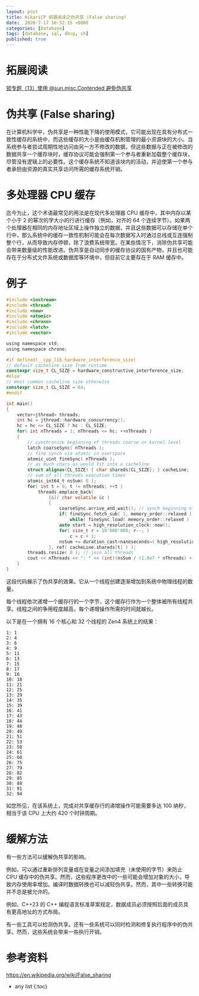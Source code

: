 ```yaml
---
layout: post
title: HikariCP 拓展阅读之伪共享 (False sharing)
date:  2020-7-17 16:52:15 +0800
categories: [Database]
tags: [database, sql, dbcp, sh]
published: true
---
```


# 拓展阅读

[锁专题（13）使用 @sun.misc.Contended 避免伪共享](https://houbb.github.io/2020/10/17/lock-13-hack-share)

# 伪共享 (False sharing)

在计算机科学中，伪共享是一种性能下降的使用模式，它可能出现在具有分布式一致性缓存的系统中，而这些缓存的大小是由缓存机制管理的最小资源块的大小。当系统参与者尝试周期性地访问由另一方不修改的数据，但这些数据与正在被修改的数据共享一个缓存块时，缓存协议可能会强制第一个参与者重新加载整个缓存块，尽管没有逻辑上的必要性。这个缓存系统不知道该块内的活动，并迫使第一个参与者承担由资源的真实共享访问所需的缓存系统开销。

# 多处理器 CPU 缓存

迄今为止，这个术语最常见的用法是在现代多处理器 CPU 缓存中，其中内存以某个小于 2 的幂次的字大小的行进行缓存（例如，对齐的 64 个连续字节）。如果两个处理器在相同的内存地址区域上操作独立的数据，并且这些数据可以存储在单个行中，那么系统中的缓存一致性机制可能会在每次数据写入时通过总线或互连强制整个行，从而导致内存停顿，除了浪费系统带宽。在某些情况下，消除伪共享可能会带来数量级的性能改进。伪共享是自动同步的缓存协议的固有产物，并且也可能存在于分布式文件系统或数据库等环境中，但目前它主要存在于 RAM 缓存中。

# 例子

```c
#include <iostream>
#include <thread>
#include <new>
#include <atomic>
#include <chrono>
#include <latch>
#include <vector>

using namespace std;
using namespace chrono;

#if defined(__cpp_lib_hardware_interference_size)
// default cacheline size from runtime
constexpr size_t CL_SIZE = hardware_constructive_interference_size;
#else
// most common cacheline size otherwise
constexpr size_t CL_SIZE = 64;
#endif

int main()
{
    vector<jthread> threads;
    int hc = jthread::hardware_concurrency();
    hc = hc <= CL_SIZE ? hc : CL_SIZE;
    for( int nThreads = 1; nThreads <= hc; ++nThreads )
    {
        // synchronize beginning of threads coarse on kernel level
        latch coarseSync( nThreads );
        // fine synch via atomic in userspace
        atomic_uint fineSync( nThreads );
        // as much chars as would fit into a cacheline
        struct alignas(CL_SIZE) { char shareds[CL_SIZE]; } cacheLine;
        // sum of all threads execution times
        atomic_int64_t nsSum( 0 );
        for( int t = 0; t != nThreads; ++t )
            threads.emplace_back(
                [&]( char volatile &c )
                {
                    coarseSync.arrive_and_wait(); // synch beginning of thread execution on kernel-level
                    if( fineSync.fetch_sub( 1, memory_order::relaxed ) != 1 ) // fine-synch on user-level
                        while( fineSync.load( memory_order::relaxed ) );
                    auto start = high_resolution_clock::now();
                    for( size_t r = 10'000'000; r--; )
                        c = c + 1;
                    nsSum += duration_cast<nanoseconds>( high_resolution_clock::now() - start ).count();
                }, ref( cacheLine.shareds[t] ) );
        threads.resize( 0 ); // join all threads
        cout << nThreads << ": " << (int)(nsSum / (1.0e7 * nThreads) + 0.5) << endl;
    }
}
```

这段代码展示了伪共享的效果。它从一个线程创建逐渐增加到系统中物理线程的数量。

每个线程依次递增一个缓存行的一个字节，这个缓存行作为一个整体被所有线程共享。线程之间的争用程度越高，每个递增操作所需的时间就越长。

以下是在一个拥有 16 个核心和 32 个线程的 Zen4 系统上的结果：

```
1: 1
2: 4
3: 6
4: 9
5: 11
6: 13
7: 15
8: 17
9: 16
10: 18
11: 21
12: 25
13: 29
14: 35
15: 39
16: 41
17: 43
18: 44
19: 48
20: 49
21: 51
22: 53
23: 58
24: 61
25: 68
26: 75
27: 79
28: 82
29: 85
30: 88
31: 91
32: 94
```

如您所见，在该系统上，完成对共享缓存行的递增操作可能需要多达 100 纳秒，相当于该 CPU 上大约 420 个时钟周期。

# 缓解方法

有一些方法可以缓解伪共享的影响。

例如，可以通过重新排列变量或在变量之间添加填充（未使用的字节）来防止 CPU 缓存中的伪共享。然而，这些程序更改中的一些可能会增加对象的大小，导致内存使用率增加。编译时数据转换也可以减轻伪共享。然而，其中一些转换可能并不总是被允许的。

例如，C++23 的 C++ 编程语言标准草案规定，数据成员必须按照后面的成员具有更高地址的方式布局。

有一些工具可以检测伪共享。还有一些系统可以同时检测和修复执行程序中的伪共享。然而，这些系统会带来一些执行开销。


# 参考资料

https://en.wikipedia.org/wiki/False_sharing

* any list
{:toc}